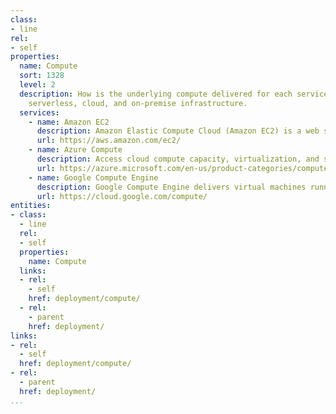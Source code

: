 ```yaml
---
class:
- line
rel:
- self
properties:
  name: Compute
  sort: 1328
  level: 2
  description: How is the underlying compute delivered for each service using containers,
    serverless, cloud, and on-premise infrastructure.
  services:
    - name: Amazon EC2
      description: Amazon Elastic Compute Cloud (Amazon EC2) is a web service that provides secure, resizable compute capacity in the cloud. It is designed to make web-scale cloud computing easier for developers.
      url: https://aws.amazon.com/ec2/
    - name: Azure Compute
      description: Access cloud compute capacity, virtualization, and scale on demand—and only pay for the resources you use.
      url: https://azure.microsoft.com/en-us/product-categories/compute/
    - name: Google Compute Engine
      description: Google Compute Engine delivers virtual machines running in Google's innovative data centers and worldwide fiber network. Compute Engine's tooling and workflow support enable scaling from single instances to global, load-balanced cloud computing.
      url: https://cloud.google.com/compute/            
entities:
- class:
  - line
  rel:
  - self
  properties:
    name: Compute
  links:
  - rel:
    - self
    href: deployment/compute/
  - rel:
    - parent
    href: deployment/
links:
- rel:
  - self
  href: deployment/compute/
- rel:
  - parent
  href: deployment/
...
```

